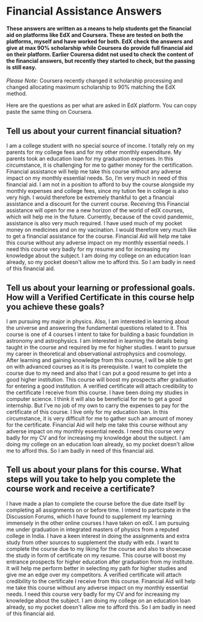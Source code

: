 # Financial Assistance Answers

#### These answers are written as a means to help students get the financial aid on platforms like EdX and Coursera. These are tested on both the platforms, myself and have worked for both. EdX check the answers and give at max 90% scholarship while Coursera do provide full financial aid on their platform. Earlier Courersa didnt not used to check the content of the financial answers, but recently they started to check, but the passing is still easy.

_Please Note_: Coursera recently changed it scholarship processing and changed allocating maximum scholarship to 90% matching the EdX method.

Here are the questions as per what are asked in EdX platform. You can copy paste the same thing on Coursera.

## Tell us about your current financial situation? 
I am a college student with no special source of income. I totally rely on my parents for my college fees and for my other monthly expenditure. My parents took an education loan for my graduation expenses. In this circumstance, it is challenging for me to gather money for the certification. Financial assistance will help me take this course without any adverse impact on my monthly essential needs. So, I’m very much in need of this financial aid. I am not in a position to afford to buy the course alongside my monthly expenses and college fees, since my tution fee in college is also very high. I would therefore be extremely thankful to get a financial assistance and a discount for the current course. Receiving this Financial assistance will open for me a new horizon of the world of edX courses, which will help me in the future. Currently, because of the covid pandemic, assistance is also very much required. I have used much of my pocket money on medicines and on my vacination. I would therefore very much like to get a financial assistance for the course. Financial Aid will help me take this course without any adverse impact on my monthly essential needs. I need this course very badly for my resume and for increasing my knowledge about the subject. I am doing my college on an education loan already, so my pocket doesn't allow me to afford this. So I am badly in need of this financial aid.

## Tell us about your learning or professional goals. How will a Verified Certificate in this course help you achieve these goals? 
I am pursuing my major in physics. Also, I am interested in learning about the universe and answering the fundamental questions related to it. This course is one of 4 courses I intent to take for building a basic foundation in astronomy and astrophysics. I am interested in learning the details being taught in the course and required by me for higher studies. I want to pursue my career in theoretical and observational astrophysics and cosmology. After learning and gaining knowledge from this course, I will be able to get on with advanced courses as it is its prerequisite. I want to complete the course due to my need and also that I can put a good resume to get into a good higher institution. This course will boost my prospects after graduation for entering a good institution. A verified certificate will attach credibility to the certificate I receive from this course. I have been doing my studies in computer science. I think it will also be beneficial for me to get a good internship. But I’ve no job of my own to carry the expenses to pay for the certificate of this course. I live only for my education loan. In this circumstance, it is very difficult for me to gather such an amount of money for the certificate. Financial Aid will help me take this course without any adverse impact on my monthly essential needs. I need this course very badly for my CV and for increasing my knowledge about the subject. I am doing my college on an education loan already, so my pocket doesn't allow me to afford this. So I am badly in need of this financial aid.

## Tell us about your plans for this course. What steps will you take to help you complete the course work and receive a certificate? 
I have made a plan to complete the course before the due date itself by completing all assignments on or before time. I intend to participate in the Discussion Forums, which I have found to supplement my learning immensely in the other online courses I have taken on edX. I am pursuing me under graduation in integrated masters of physics from a reputed college in India. I have a keen interest in doing the assignments and extra study from other sources to supplement the study with edx. I want to complete the course due to my liking for the course and also to showcase the study in form of certificate on my resume. This course will boost my entrance prospects for higher education after graduation from my institute. It will help me perform better in selecting my path for higher studies and give me an edge over my competitors. A verified certificate will attach credibility to the certificate I receive from this course. Financial Aid will help me take this course without any adverse impact on my monthly essential needs. I need this course very badly for my CV and for increasing my knowledge about the subject. I am doing my college on an education loan already, so my pocket doesn't allow me to afford this. So I am badly in need of this financial aid.


















